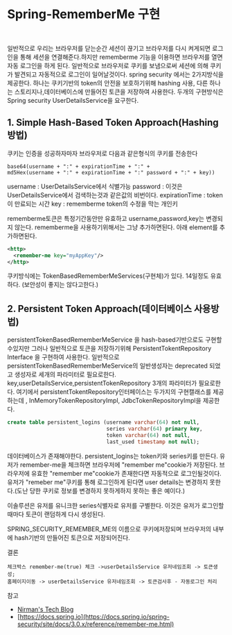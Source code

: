 # Spring-RememberMe 구현
<br>

일반적으로 우리는 브라우저를 닫는순간 세션이 끊기고 브라우저를 다시 켜게되면 로그인을 통해 세션을 연결해준다.하지만 rememberme 기능을 이용하면 브라우저를 열면 자동 로그인을 하게 된다.  일반적으로 브라우저로 쿠키를 보냄으로써 세션에 의해 쿠키가 발견되고 자동적으로 로그인이 일어날것이다. spring security 에서는 2가지방식을 제공한다.  하나는 쿠키기반의 token의 안전을 보호하기위해 hashing 사용, 다른 하나는 스토리지나,데이터베이스에 만들어진 토큰을 저장하여 사용한다. 두개의 구현방식은 Spring security UserDetailsService을 요구한다.

## 1. Simple Hash-Based Token Approach(Hashing 방법)
쿠키는 인증을 성공하자마자 브라우저로 다음과 같은형식의 쿠키를 전송한다

```
base64(username + ":" + expirationTime + ":" +
md5Hex(username + ":" + expirationTime + ":" password + ":" + key))
```

username : UserDetailsService에서 식별가능
password : 이것은 UserDetailsService에서 검색하는것과 같은값의 비번이다.
expirationTime : token이 만료되는 시간
key : rememberme token의 수정을 막는 개인키

rememberme토큰은 특정기간동안만 유효하고 username,password,key는 변경되지 않는다. rememberme을 사용하기위해서는 그냥 추가하면된다. 아래 element를 추가하면된다.

```xml
<http>
  <remember-me key="myAppKey"/>
</http>
```

쿠키방식에는 TokenBasedRememberMeServices(구현체)가 있다. 14일정도 유효하다. (보안성이 좋지는 않다고한다.)

## 2. Persistent Token Approach(데이터베이스 사용방법)
persistentTokenBasedRememberMeService 을 hash-based기반으로도 구현할수있지만 그러나 일반적으로 토큰을 저장하기위해 PersistentTokentRepository Interface 을 구현하여 사용한다. 일반적으로 persistentTokenBasedRememberMeService의 일반생성자는 deprecated 되었고 생성자로 세개의 파라미터로 필요로한다. key,userDetailsService,persistentTokenRepository 3개의 파라미터가 필요로한다. 여기에서 persistentTokentRepository인터페이스는 두가지의 구현캘래스를 제공하는데 , InMemoryTokenRepositoryImpl, JdbcTokenRepositoryImpl을 제공한다.

```sql
create table persistent_logins (username varchar(64) not null,
                                series varchar(64) primary key,
                                token varchar(64) not null,
                                last_used timestamp not null);
```
데이터베이스가 존재해야한다. persistent_logins는 token키와 series키를 만든다. 유저가 remember-me을 체크하면 브라우저에 "remember me"cookie가 저장된다. 브라우저에 유효한 "remember me"cookie가 존재한다면 자동적으로 로그인될것이다. 유저가 "remeber me"쿠키를 통해 로그인하게 된다면 user details는 변경하지 못한다.(도난 당한 쿠키로 정보를 변경하지 못하게하지 못하는 좋은 예이다.)

이솔루션은 유저를 유니크한 series식별자로 유저를 구별한다. 이것은 유저가 로그인할때마다 토큰이 랜덤하게 다시 생성된다.


SPRING_SECURITY_REMEMBER_ME의 이름으로 쿠키에저장되며 브라우저의 내부에 hash기반의 만들어진 토큰으로 저장되어진다.

결론
```
체크박스 remember-me(true) 체크 ->userDetailsService 유저네임조회 -> 토큰생성;
홈페이지이동 -> userDetailsService 유저네임조회 -> 토큰검사후 - 자동로그인 처리
```


참고<br>
* [Nirman's Tech Blog](http://technirman.blogspot.kr/2014/01/spring-security-remember-me-example.html)<br>
* [https://docs.spring.io](https://docs.spring.io/spring-security/site/docs/3.0.x/reference/remember-me.html)
